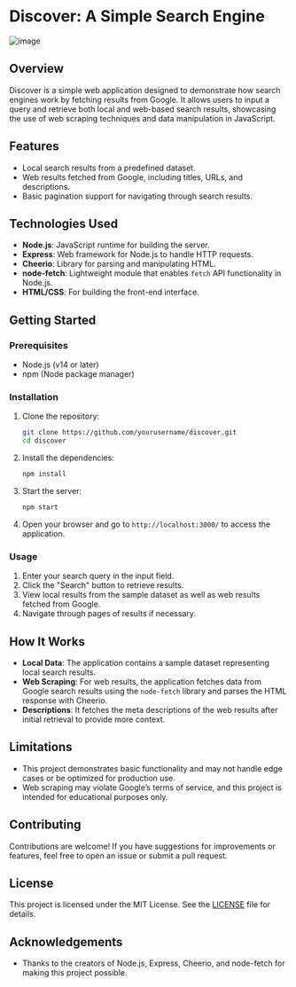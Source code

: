 # Discover: A Simple Search Engine

![image](https://github.com/user-attachments/assets/04c7567f-a05e-4d76-9522-315a3e6d9052)


## Overview
Discover is a simple web application designed to demonstrate how search engines work by fetching results from Google. It allows users to input a query and retrieve both local and web-based search results, showcasing the use of web scraping techniques and data manipulation in JavaScript.

## Features
- Local search results from a predefined dataset.
- Web results fetched from Google, including titles, URLs, and descriptions.
- Basic pagination support for navigating through search results.

## Technologies Used
- **Node.js**: JavaScript runtime for building the server.
- **Express**: Web framework for Node.js to handle HTTP requests.
- **Cheerio**: Library for parsing and manipulating HTML.
- **node-fetch**: Lightweight module that enables `fetch` API functionality in Node.js.
- **HTML/CSS**: For building the front-end interface.

## Getting Started

### Prerequisites
- Node.js (v14 or later)
- npm (Node package manager)

### Installation
1. Clone the repository:
   ```bash
   git clone https://github.com/yourusername/discover.git
   cd discover
   ```

2. Install the dependencies:
   ```bash
   npm install
   ```

3. Start the server:
   ```bash
   npm start
   ```

4. Open your browser and go to `http://localhost:3000/` to access the application.

### Usage
1. Enter your search query in the input field.
2. Click the "Search" button to retrieve results.
3. View local results from the sample dataset as well as web results fetched from Google.
4. Navigate through pages of results if necessary.

## How It Works
- **Local Data**: The application contains a sample dataset representing local search results.
- **Web Scraping**: For web results, the application fetches data from Google search results using the `node-fetch` library and parses the HTML response with Cheerio.
- **Descriptions**: It fetches the meta descriptions of the web results after initial retrieval to provide more context.

## Limitations
- This project demonstrates basic functionality and may not handle edge cases or be optimized for production use.
- Web scraping may violate Google’s terms of service, and this project is intended for educational purposes only.

## Contributing
Contributions are welcome! If you have suggestions for improvements or features, feel free to open an issue or submit a pull request.

## License
This project is licensed under the MIT License. See the [LICENSE](LICENSE) file for details.

## Acknowledgements
- Thanks to the creators of Node.js, Express, Cheerio, and node-fetch for making this project possible.
